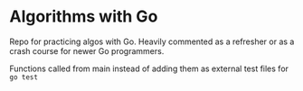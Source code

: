 # Algorithms with Go
Repo for practicing algos with Go. Heavily commented as a refresher or as a crash course for newer Go programmers. 

Functions called from main instead of adding them as external test files for ```go test```

